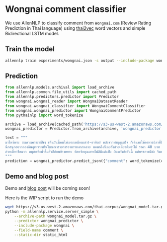 # Wongnai comment classifier

We use AllenNLP to classify comment from `Wongnai.com` (Review Rating Prediction in Thai language) using 
[thai2vec](https://github.com/cstorm125/thai2vec) word vectors and simple Bidirectional LSTM model.


## Train the model

```bash
allennlp train experiments/wongnai.json -s output --include-package wongnai
```


## Prediction

```python
from allennlp.models.archival import load_archive
from allennlp.common.file_utils import cached_path
from allennlp.predictors.predictor import Predictor
from wongnai.wongnai_reader import WongnaiDatasetReader
from wongnai.wongnai_classifier import WongnaiCommentClassifier
from wongnai.wongnai_predictor import WongnaiCommentPredictor
from pythainlp import word_tokenize

archive = load_archive(cached_path('https://s3-us-west-2.amazonaws.com/thai-corpus/wongnai_model.tar.gz')) # load trained model
wongnai_predictor = Predictor.from_archive(archive, 'wongnai_predictor')

text = """
มาไหว้พระ สะเดาะเคราะห์ปีชง เห็นวันนี้คนไม่เยอะเหมือนเสาร์-อาทิตย์ หลังจากทำบุญเสร็จ ก็เดินมาให้อาหารปลาที่ริมแม่น้ำท่าจีน แพก๋วยเตี๋ยวตั้งอยูฝั่งตรงกันข้าม มีเรือบริการข้ามฟากฟรี 
นึกสนุกอยากลองกินดูเพราะเห็นโฆษณารายการอาหารหลากหลาย พอมาถึงก็เลยสั่งก๋วยเตี๋ยวต้มยำไข่ ราคา 40 บาท หมูสะเต๊ะ 100 บาท มี 20 ไม้ ห้อยจ้อทอด 50 บาท น้ำมะพร้าวเป็นลูก รสชาติไม่ผ่านเลยค่ะ 
ก๋วยเตี๋ยวจืดมาก หมูสะเต๊ะน้ำจิ้มถั่วก็ค่อนข้างหยาบ ห้อยจ้อคุณภาพไม่ดีมีแต่แป้ง ผิดหวังค่ะวันนี้ แต่บรรกาศดีค่ะ ริมน้ำลมโชย วิวสวย
"""
prediction = wongnai_predictor.predict_json({"comment": word_tokenize(comment)})
```


## Demo and blog post

Demo and [blog post](http://tupleblog.github.io) will be coming soon!

Here is the WIP script to run the demo

```bash
wget https://s3-us-west-2.amazonaws.com/thai-corpus/wongnai_model.tar.gz
python -m allennlp.service.server_simple \
    --archive-path wongnai_model.tar.gz \
    --predictor wongnai_predictor \
    --include-package wongnai \
    --field-name comment \
    --static-dir static_html
```